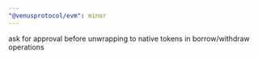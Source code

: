 ```yaml
---
"@venusprotocol/evm": minor
---
```


ask for approval before unwrapping to native tokens in borrow/withdraw operations
